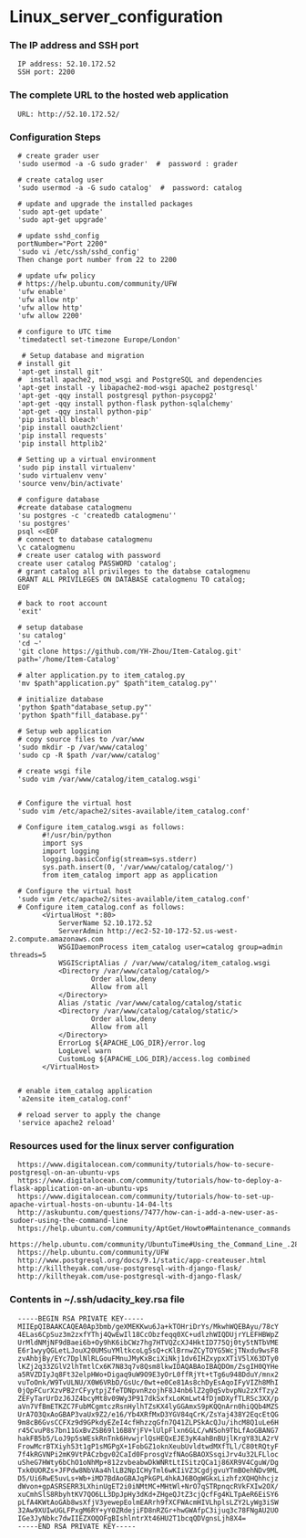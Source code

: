 # Linux_server_configuration

### The IP address and SSH port
      IP address: 52.10.172.52
      SSH port: 2200
   
### The complete URL to the hosted web application
      URL: http://52.10.172.52/

### Configuration Steps
      # create grader user
      'sudo usermod -a -G sudo grader'  #  password : grader
      
      # create catalog user
      'sudo usermod -a -G sudo catalog'  #  password: catalog
   
      # update and upgrade the installed packages
      'sudo apt-get update'
      'sudo apt-get upgrade'
  
      # update sshd_config
      portNumber="Port 2200"
      'sudo vi /etc/ssh/sshd_config'
      Then change port number from 22 to 2200

      # update ufw policy
      # https://help.ubuntu.com/community/UFW
      'ufw enable'
      'ufw allow ntp'
      'ufw allow http'
      'ufw allow 2200'
  
      # configure to UTC time
      'timedatectl set-timezone Europe/London'

       # Setup database and migration
      # install git
      'apt-get install git'
      #  install apache2, mod_wsgi and PostgreSQL and dependencies
      'apt-get install -y libapache2-mod-wsgi apache2 postgresql'
      'apt-get -qqy install postgresql python-psycopg2'
      'apt-get -qqy install python-flask python-sqlalchemy'
      'apt-get -qqy install python-pip'
      'pip install bleach'
      'pip install oauth2client'
      'pip install requests'
      'pip install httplib2'
   
      # Setting up a virtual environment
      'sudo pip install virtualenv'
      'sudo virtualenv venv'
      'source venv/bin/activate'
   
      # configure database 
      #create database catalogmenu
      'su postgres -c 'createdb catalogmenu''
      'su postgres'
      psql <<EOF
      # connect to database catalogmenu
      \c catalogmenu
      # create user catalog with password
      create user catalog PASSWORD 'catalog';
      # grant catalog all privileges to the databse catalogmenu
      GRANT ALL PRIVILEGES ON DATABASE catalogmenu TO catalog;
      EOF

      # back to root account
      'exit'
   
      # setup database
      'su catalog'
      'cd ~'
      'git clone https://github.com/YH-Zhou/Item-Catalog.git'
      path='/home/Item-Catalog'
      
      # alter application.py to item_catalog.py
      'mv $path"application.py" $path"item_catalog.py"'
      
      # initialize database
      'python $path"database_setup.py"' 
      'python $path"fill_database.py"'

      # Setup web application
      # copy source files to /var/www
      'sudo mkdir -p /var/www/catalog'
      'sudo cp -R $path /var/www/catalog'
      
      # create wsgi file
      'sudo vim /var/www/catalog/item_catalog.wsgi'


      # Configure the virtual host
      'sudo vim /etc/apache2/sites-available/item_catalog.conf'

      # Configure item_catalog.wsgi as follows:
            #!/usr/bin/python
            import sys
            import logging
            logging.basicConfig(stream=sys.stderr)
            sys.path.insert(0, '/var/www/catalog/catalog/')
            from item_catalog import app as application

      # Configure the virtual host
      'sudo vim /etc/apache2/sites-available/item_catalog.conf'
      # Configure item_catalog.conf as follows:
            <VirtualHost *:80>
                ServerName 52.10.172.52
                ServerAdmin http://ec2-52-10-172-52.us-west-2.compute.amazonaws.com
                WSGIDaemonProcess item_catalog user=catalog group=admin threads=5
                WSGIScriptAlias / /var/www/catalog/item_catalog.wsgi
                <Directory /var/www/catalog/catalog/>
                        Order allow,deny
                        Allow from all
                </Directory>
                Alias /static /var/www/catalog/catalog/static
                <Directory /var/www/catalog/catalog/static/>
                        Order allow,deny
                        Allow from all
                </Directory>
                ErrorLog ${APACHE_LOG_DIR}/error.log
                LogLevel warn
                CustomLog ${APACHE_LOG_DIR}/access.log combined
            </VirtualHost>


      # enable item_catalog application
      'a2ensite item_catalog.conf'
  
      # reload server to apply the change
      'service apache2 reload'
   
   
### Resources used for the linux server configuration
      https://www.digitalocean.com/community/tutorials/how-to-secure-postgresql-on-an-ubuntu-vps
      https://www.digitalocean.com/community/tutorials/how-to-deploy-a-flask-application-on-an-ubuntu-vps
      https://www.digitalocean.com/community/tutorials/how-to-set-up-apache-virtual-hosts-on-ubuntu-14-04-lts
      http://askubuntu.com/questions/7477/how-can-i-add-a-new-user-as-sudoer-using-the-command-line
      https://help.ubuntu.com/community/AptGet/Howto#Maintenance_commands
      https://help.ubuntu.com/community/UbuntuTime#Using_the_Command_Line_.28terminal.29
      https://help.ubuntu.com/community/UFW
      http://www.postgresql.org/docs/9.1/static/app-createuser.html
      http://killtheyak.com/use-postgresql-with-django-flask/
      http://killtheyak.com/use-postgresql-with-django-flask/
  

### Contents in ~/.ssh/udacity_key.rsa file

      -----BEGIN RSA PRIVATE KEY-----
      MIIEpQIBAAKCAQEA0Ap3bmb/geXMEKKwu6Ja+kTOHriDrYs/MkwhWQEBAyu/78cY
      4ELas6CpSuz3m2zxfYThj4QwEwIl18CcObzfeqq0XC+udlzhWIQDUjrYLEFHBWpZ
      UrMldNMjNF9dBaei6b+Oy9hK6ibCWz7hg7HTVQZcXJ4HktID775Qj0ty5tNTbVME
      E6r1wyyQGLetLJouX20UMSuYMltkcoLg5sQ+cKlBrnwZCyTOYG5WcjTNxdu9wsF8
      zvAhbjBy/EYc7DplNlRLGouFMnuJMyKxBciXiNkj1dv6IHZxypxXTiV5lX63DTy0
      lKZj2q33ZGlV2lhTmtlCx6K7N83q7v8Qsm8lkwIDAQABAoIBAQDOm/ZsgIH0QYHe
      a5RVZDIyJq8Ft32elpHWo+Digaq9uW9O9E3yOrL0ffRjYt+tTg6u948DduY/mnx2
      vuToOnk/W9TvULNU/X0W6VRbD/GsUc/0wt+e0Ce81As8chDyEsAqoIFyVIZh8MhI
      0jQpFCurXzvPB2rCFyytpjZfeTDNpvnRzojhF8J4nb6lZ2g0qSvbvpNu2zXfTzy2
      ZEFyTarUrDzJ6JZ4bcyMt8v09Wy3P917dkSxfxLoKmLwt4fDjmDXyfTLRSc3XX/p
      aVn7VfBmETKZC7FubMCgmtczRsnHylhTZsKX4lyGGAmxS9pKQQnArn0hiQQb4MZS
      UrA7O3QxAoGBAP3vaUx9Z2/e16/Yb4XRfMxD3YGV84qCrK/ZsYaj438Y2EqcEtQG
      9m8cB6GvsCCFXz9d9GPkdyEZeI4cfHhzzqGfn7Q41ZLPSkAcQJu/ihcM8Q1uLe6H
      r45CvuP8s7bn11GxBvZSB69l16B8YjFV+lUlpFlxn6GLC/wNSoh9TbLfAoGBANG7
      hakFB5b5/LoJ9p5sWEskRnTnk6HvwjrlQsHEQxEJE3yK4ahBnBUjlKrgY83LA2rV
      FrowMcrBTXiyh53t1gP1sMGPgX+1FobGZ1oknXeubUvldtwdMXfTLl/C80tRQtyF
      7f4kRGVNPi2mK9VtPACzbgv02CaId0FprosgVzfNAoGBAOXSsqiJrv4u32LFLloc
      uSheG7HWty6bChO1oNhMp+812zvbeabwDkWNRtLtISitzQCa1j86XR9V4CguW/Dg
      Txk0UORZs+JFPdw8NbVAa4hlLB2NpICHyTml6wKIiVZ3CgdjgvuYTmBOehNDv9ML
      D5/Ui6RwE5uvLs+Wb+iMD7BdAoGBAJqPkGPL4hkAJ6BOgWGkxLizhfzXQHQhhcjz
      dWvon+gpASRSERR3LXhinUgET2i0iNMtMC+MHtWl+NrO7qSTRpnqcRVkFXIw2OX/
      xuCmhSlS8RbyhtKV7QO6LL3DpJpHy3dKd+ZHgeQJtZ3cjQcfFg4KLTpAeR6EiSY6
      pLfA4KWtAoGAb8wsXfjV3yewepEolmEARrh9fXCFWAcmHIVLhplsLZY2LyWg3iSW
      32Aw9XUIwUGLFPxgM6RY+yY0ZRdejiFD8nRZGr+hwGWAfpC3ijuq3c78FNgAU2UO
      IGe3JyNbkc7dwIIEZXOQOFgBIshlntrXt46HU2T1bcqQDVgnsLjh8X4=
      -----END RSA PRIVATE KEY-----
